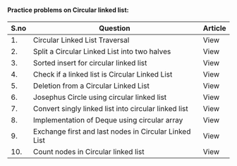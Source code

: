 #### Practice problems on Circular linked list:

|S.no|Question|Article|
|---|---|---|
|1.|Circular Linked List Traversal|View|
|2.|Split a Circular Linked List into two halves|View|
|3.|Sorted insert for circular linked list|View|
|4.|Check if a linked list is Circular Linked List|View|
|5.|Deletion from a Circular Linked List|View|
|6.|Josephus Circle using circular linked list|View|
|7.|Convert singly linked list into circular linked list|View|
|8.|Implementation of Deque using circular array|View|
|9.|Exchange first and last nodes in Circular Linked List|View|
|10.|Count nodes in Circular linked list|View|